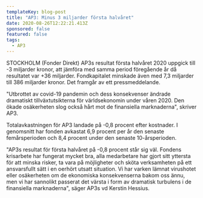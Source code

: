 ```yaml
---
templateKey: blog-post
title: "AP3: Minus 3 miljarder första halvåret"
date: 2020-08-26T12:22:21.413Z
sponsored: false
featured: false
tags:
  - AP3
---
```

STOCKHOLM (Fonder Direkt) AP3s resultat första halvåret 2020 uppgick till -3 miljarder kronor, att jämföra med samma period föregående år då resultatet var +36 miljarder. Fondkapitalet minskade även med 7,3 miljarder till 386 miljarder kronor. Det framgår av ett pressmeddelande.

"Utbrottet av covid-19 pandemin och dess konsekvenser ändrade dramatiskt tillväxtutsikterna för världsekonomin under våren 2020. Den ökade osäkerheten slog också hårt mot de finansiella marknaderna", skriver AP3.

Totalavkastningen för AP3 landade på -0,8 procent efter kostnader. I genomsnitt har fonden avkastat 6,9 procent per år den senaste femårsperioden och 8,4 procent under den senaste 10-årsperioden.

"AP3s resultat för första halvåret på -0,8 procent står sig väl. Fondens krisarbete har fungerat mycket bra, alla medarbetare har gjort sitt yttersta för att minska risker, ta vara på möjligheter och sköta verksamheten på ett ansvarsfullt sätt i en oerhört utsatt situation. Vi har varken lämnat virushotet eller osäkerheten om de ekonomiska konsekvenserna bakom oss ännu, men vi har sannolikt passerat det värsta i form av dramatisk turbulens i de finansiella marknaderna", säger AP3s vd Kerstin Hessius.